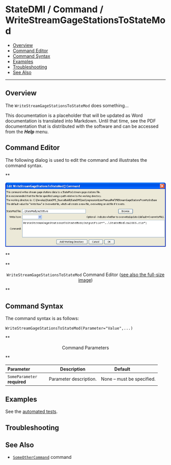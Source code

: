# StateDMI / Command / WriteStreamGageStationsToStateMod #

* [Overview](#overview)
* [Command Editor](#command-editor)
* [Command Syntax](#command-syntax)
* [Examples](#examples)
* [Troubleshooting](#troubleshooting)
* [See Also](#see-also)

-------------------------

## Overview ##

The `WriteStreamGageStationsToStateMod` does something...

This documentation is a placeholder that will be updated as Word documentation is translated into Markdown.
Until that time, see the PDF documentation that is distributed with the software and can be accessed
from the ***Help*** menu.

## Command Editor ##

The following dialog is used to edit the command and illustrates the command syntax.

**<p style="text-align: center;">
![WriteStreamGageStationsToStateMod](WriteStreamGageStationsToStateMod.png)
</p>**

**<p style="text-align: center;">
`WriteStreamGageStationsToStateMod` Command Editor (<a href="../WriteStreamGageStationsToStateMod.png">see also the full-size image</a>)
</p>**

## Command Syntax ##

The command syntax is as follows:

```text
WriteStreamGageStationsToStateMod(Parameter="Value",...)
```
**<p style="text-align: center;">
Command Parameters
</p>**

| **Parameter**&nbsp;&nbsp;&nbsp;&nbsp;&nbsp;&nbsp;&nbsp;&nbsp;&nbsp;&nbsp;&nbsp;&nbsp; | **Description** | **Default**&nbsp;&nbsp;&nbsp;&nbsp;&nbsp;&nbsp;&nbsp;&nbsp;&nbsp;&nbsp; |
| --------------|-----------------|----------------- |
|`SomeParameter`<br>**required**|Parameter description.|None – must be specified.|

## Examples ##

See the [automated tests](https://github.com/OpenCDSS/cdss-app-statedmi-test/tree/master/test/regression/commands/WriteStreamGageStationsToStateMod).

## Troubleshooting ##

## See Also ##

* [`SomeOtherCommand`](../SomeOtherCommand/SomeOtherCommand) command
